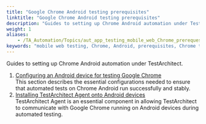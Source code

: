 ```yaml
--- 
title: "Google Chrome Android testing prerequisites"
linktitle: "Google Chrome Android testing prerequisites"
description: "Guides to setting up Chrome Android automation under TestArchitect."
weight: 1
aliases: 
    - /TA_Automation/Topics/aut_app_testing_mobile_web_Chrome_prerequesites.html
keywords: "mobile web testing, Chrome, Android, prerequisites, Chrome testing, Android"
---
```


Guides to setting up Chrome Android automation under TestArchitect.

1.  [Configuring an Android device for testing Google Chrome](/automation-guide/application-testing/mobile-testing/testing-mobile-web-applications/testing-chrome-on-android/prerequisites/configuring-an-android-device)  
This section describes the essential configurations needed to ensure that automated tests on Chrome Android run successfully and stably.
2.  [Installing TestArchitect Agent onto Android devices](/automation-guide/application-testing/mobile-testing/testing-mobile-web-applications/testing-chrome-on-android/prerequisites/installing-testarchitect-agent)  
TestArchitect Agent is an essential component in allowing TestArchitect to communicate with Google Chrome running on Android devices during automated testing.



